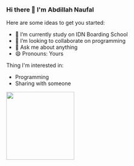 ### Hi there 👋 I'm Abdillah Naufal 

Here are some ideas to get you started:

- 🔭 I’m currently study on IDN Boarding School
- 👯 I’m looking to collaborate on programming
- 💬 Ask me about anything
- 😄 Pronouns: Yours

Thing I'm interested in:

- Programming
- Sharing with someone

<img height="180em" src="https://github-readme-stats.vercel.app/apiabdFalGapur&show_icons=true&hide_border=true&&count_private=true&include_all_commits=true" />
